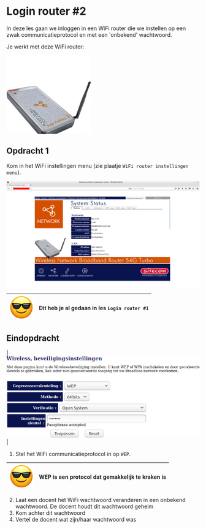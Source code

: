 # Login router #2

In deze les gaan we inloggen in een WiFi router die we instellen op een
zwak communicatieprotocol en met een 'onbekend' wachtwoord.

Je werkt met deze WiFi router:

![WiFi router](login_wifi_router_2.jpg)

## Opdracht 1

Kom in het WiFi instellingen menu (zie plaatje `WiFi router instellingen menu`).

![WiFi router login](login_wifi_router_2_admin.png)

![Sunglasses](EmojiSunglasses.png) | Dit heb je al gedaan in les `Login router #1`
:-------------:|:----------------------------------------: 

## Eindopdracht

| ![WiFi router communicatieprotocol](login_wifi_router_2_protocol.png) |

 1. Stel het WiFi communicatieprotocol in op `WEP`.

![Sunglasses](EmojiSunglasses.png) | WEP is een protocol dat gemakkelijk te kraken is
:-------------:|:----------------------------------------: 

 2. Laat een docent het WiFi wachtwoord veranderen in een onbekend wachtwoord.
    De docent houdt dit wachtwoord geheim
 3. Kom achter dit wachtwoord
 4. Vertel de docent wat zijn/haar wachtwoord was


